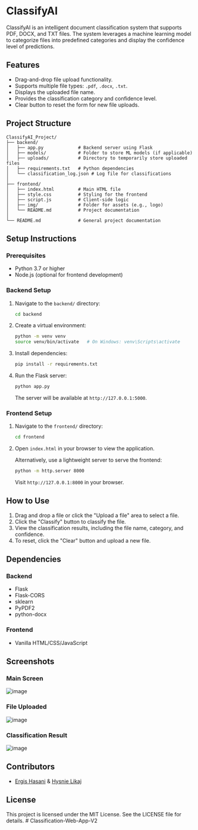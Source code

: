 # ClassifyAI

ClassifyAI is an intelligent document classification system that supports PDF, DOCX, and TXT files. The system leverages a machine learning model to categorize files into predefined categories and display the confidence level of predictions.

## Features

- Drag-and-drop file upload functionality.
- Supports multiple file types: `.pdf`, `.docx`, `.txt`.
- Displays the uploaded file name.
- Provides the classification category and confidence level.
- Clear button to reset the form for new file uploads.

## Project Structure


```
ClassifyAI_Project/
├── backend/
│   ├── app.py             # Backend server using Flask
│   ├── models/            # Folder to store ML models (if applicable)
│   ├── uploads/           # Directory to temporarily store uploaded files
│   ├── requirements.txt   # Python dependencies
│   └── classification_log.json # Log file for classifications
│
├── frontend/
│   ├── index.html         # Main HTML file
│   ├── style.css          # Styling for the frontend
│   ├── script.js          # Client-side logic
│   ├── img/               # Folder for assets (e.g., logo)
│   └── README.md          # Project documentation
│
└── README.md              # General project documentation
```

## Setup Instructions

### Prerequisites

- Python 3.7 or higher
- Node.js (optional for frontend development)

### Backend Setup

1. Navigate to the `backend/` directory:

   ```bash
   cd backend
   ```

2. Create a virtual environment:

   ```bash
   python -m venv venv
   source venv/bin/activate   # On Windows: venv\Scripts\activate
   ```

3. Install dependencies:

   ```bash
   pip install -r requirements.txt
   ```

4. Run the Flask server:

   ```bash
   python app.py
   ```

   The server will be available at `http://127.0.0.1:5000`.

### Frontend Setup

1. Navigate to the `frontend/` directory:

   ```bash
   cd frontend
   ```

2. Open `index.html` in your browser to view the application.

   Alternatively, use a lightweight server to serve the frontend:

   ```bash
   python -m http.server 8000
   ```

   Visit `http://127.0.0.1:8000` in your browser.

## How to Use

1. Drag and drop a file or click the "Upload a file" area to select a file.
2. Click the "Classify" button to classify the file.
3. View the classification results, including the file name, category, and confidence.
4. To reset, click the "Clear" button and upload a new file.

## Dependencies

### Backend

- Flask
- Flask-CORS
- sklearn
- PyPDF2
- python-docx

### Frontend

- Vanilla HTML/CSS/JavaScript

## Screenshots

### Main Screen

![image](https://github.com/user-attachments/assets/c11adc42-dacf-41f0-9988-4f107c1e9100)

### File Uploaded

![image](https://github.com/user-attachments/assets/54763e35-c47e-4304-8069-24c59c31a0af)

### Classification Result

![image](https://github.com/user-attachments/assets/8f79d6e7-0105-4107-99c9-6831721b74a2)

## Contributors

- [Ergis Hasani](https://www.linkedin.com/in/ergis-hasani-bb9ba0174?utm_source=share&utm_campaign=share_via&utm_content=profile&utm_medium=ios_app) & [Hysnie Likaj](https://www.linkedin.com/in/hysnie-likaj-140261280?utm_source=share&utm_campaign=share_via&utm_content=profile&utm_medium=ios_app)

## License

This project is licensed under the MIT License. See the LICENSE file for details.
#   C l a s s i f i c a t i o n - W e b - A p p - V 2 
 
 
